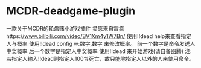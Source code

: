 # MCDR-deadgame-plugin
一款关于MCDR的轮盘赌小游戏插件
灵感来自雷疯https://www.bilibili.com/video/BV1Xm4y1W7Bn/
使用!!dead help来查看指定人与概率
使用!!dead config w:数字,数字  来修改概率。
前一个数字是命令发送人中奖概率
后一个数字是指定人中奖概率
使用!!dead 来开始游戏(请自备图腾)
注:若指定人输入!!dead则指定人100%死亡，故只能除指定人以外的人来使用命令。
